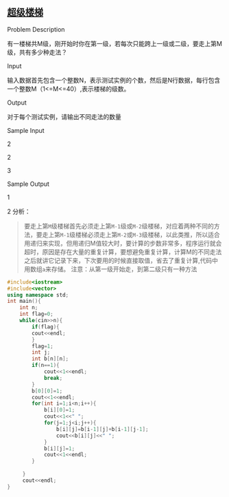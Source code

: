 ## <a href="http://acm.hdu.edu.cn/showproblem.php?pid=2041">超级楼梯</a>
Problem Description

有一楼梯共M级，刚开始时你在第一级，若每次只能跨上一级或二级，要走上第M级，共有多少种走法？
 

Input

输入数据首先包含一个整数N，表示测试实例的个数，然后是N行数据，每行包含一个整数M（1<=M<=40）,表示楼梯的级数。
 

Output

对于每个测试实例，请输出不同走法的数量
 

Sample Input

2

2

3

 

Sample Output

1

2
分析：
> 要走上第`M`级楼梯首先必须走上第`M-1`级或`M-2`级楼梯，对应着两种不同的方法，要走上第`M-1`级楼梯必须走上第`M-2`或`M-3`级楼梯，以此类推，所以适合用递归来实现，但用递归M值较大时，要计算的步数非常多，程序运行就会超时，原因是存在大量的重复计算，要想避免重复计算，计算M的不同走法之后就讲它记录下来，下次要用的时候直接取值，省去了重复计算,代码中用数组`a`来存储。
注意：从第一级开始走，到第二级只有一种方法
```c++
#include<iostream>
#include<vector>
using namespace std;
int main(){
	int n;
	int flag=0;
	while(cin>>n){
		if(flag){		
		cout<<endl;
		}
		flag=1;
		int j;
		int b[n][n];
		if(n==1){
			cout<<1<<endl;
			break;
		}
		b[0][0]=1;
		cout<<1<<endl;
		for(int i=1;i<n;i++){
			b[i][0]=1;
			cout<<1<<" ";
			for(j=1;j<i;j++){
				b[i][j]=b[i-1][j]+b[i-1][j-1];
				cout<<b[i][j]<<" ";
			}
			b[i][j]=1;
			cout<<1<<endl;
		}
		
	 }
	 cout<<endl;
}
```
